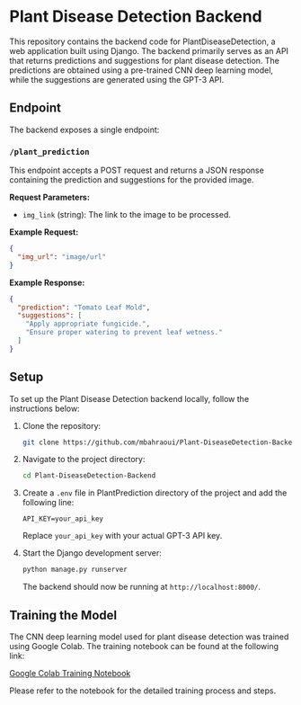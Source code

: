 # Plant Disease Detection Backend

This repository contains the backend code for PlantDiseaseDetection, a web application built using Django. The backend primarily serves as an API that returns predictions and suggestions for plant disease detection. The predictions are obtained using a pre-trained CNN deep learning model, while the suggestions are generated using the GPT-3 API.

## Endpoint

The backend exposes a single endpoint:

### `/plant_prediction`

This endpoint accepts a POST request and returns a JSON response containing the prediction and suggestions for the provided image.

**Request Parameters:**

- `img_link` (string): The link to the image to be processed.

**Example Request:**

```json
{
  "img_url": "image/url"
}
```

**Example Response:**

```json
{
  "prediction": "Tomato Leaf Mold",
  "suggestions": [
    "Apply appropriate fungicide.",
    "Ensure proper watering to prevent leaf wetness."
  ]
}
```

## Setup

To set up the Plant Disease Detection backend locally, follow the instructions below:

1. Clone the repository:

   ```bash
   git clone https://github.com/mbahraoui/Plant-DiseaseDetection-Backend.git
   ```

2. Navigate to the project directory:

   ```bash
   cd Plant-DiseaseDetection-Backend
   ```

3. Create a `.env` file in PlantPrediction directory of the project and add the following line:

   ```plaintext
   API_KEY=your_api_key
   ```

   Replace `your_api_key` with your actual GPT-3 API key.

4. Start the Django development server:

   ```bash
   python manage.py runserver
   ```

   The backend should now be running at `http://localhost:8000/`.

## Training the Model

The CNN deep learning model used for plant disease detection was trained using Google Colab. The training notebook can be found at the following link:

[Google Colab Training Notebook](https://colab.research.google.com/drive/166xQ-6AybNGNeDIcF3mbh2LI0Y3iFeAc)

Please refer to the notebook for the detailed training process and steps.
